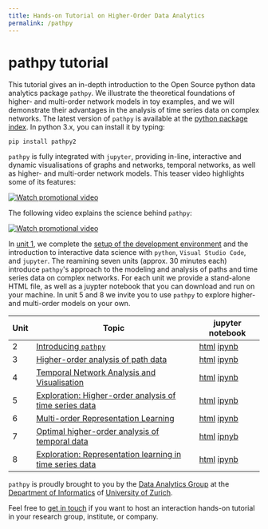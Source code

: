 ```yaml
---
title: Hands-on Tutorial on Higher-Order Data Analytics
permalink: /pathpy
---
```


# pathpy tutorial

This tutorial gives an in-depth introduction to the Open Source python data analytics package `pathpy`. We illustrate the theoretical foundations of higher- and multi-order network models in toy examples, and we will demonstrate their advantages in the analysis of time series data on complex networks. The latest version of `pathpy` is available at the [python package index](https://pypi.org/project/pathpy2/). In python 3.x, you can install it by typing:

```
pip install pathpy2
```

`pathpy` is fully integrated with `jupyter`, providing in-line, interactive and dynamic visualisations of graphs and networks, temporal networks, as well as higher- and multi-order network models. This teaser video highlights some of its features:

[![Watch promotional video](https://img.youtube.com/vi/QIPqFaR2Z5c/0.jpg)](https://www.youtube.com/watch?v=QIPqFaR2Z5c)

The following video explains the science behind `pathpy`:

[![Watch promotional video](https://img.youtube.com/vi/CxJkVrD2ZlM/0.jpg)](https://www.youtube.com/watch?v=CxJkVrD2ZlM)

In [unit 1](https://github.com/IngoScholtes/csh2018-tutorial/blob/master/code/1_vscode_jupyter.py), we complete the [setup of the development environment](https://ingoscholtes.github.io/csh2018-tutorial/setup) and the introduction to interactive data science with `python`, `Visual Studio Code`, and `jupyter`. The reamining seven units (approx. 30 minutes each) introduce `pathpy`'s approach to the modeling and analysis of paths and time series data on complex networks. For each unit we provide a stand-alone HTML file, as well as a juypter notebook that you can download and run on your machine. In unit 5 and 8 we invite you to use `pathpy` to explore higher- and multi-order models on your own.

Unit | Topic | jupyter notebook  
------|-----|-----
2 | [Introducing `pathpy`](https://htmlpreview.github.io/?https://github.com/IngoScholtes/csh2018-tutorial/blob/master/solutions/2_pathpy.html) | [html](https://htmlpreview.github.io/?https://github.com/IngoScholtes/csh2018-tutorial/blob/master/solutions/2_pathpy.html) [ipynb](https://github.com/IngoScholtes/csh2018-tutorial/blob/master/solutions/2_pathpy.ipynb)  
3 | [Higher-order analysis of path data](https://htmlpreview.github.io/?https://github.com/IngoScholtes/csh2018-tutorial/blob/master/solutions/3_higher_order.html) | [html](https://htmlpreview.github.io/?https://github.com/IngoScholtes/csh2018-tutorial/blob/master/solutions/3_higher_order.html) [ipynb](https://github.com/IngoScholtes/csh2018-tutorial/blob/master/solutions/3_higher_order.ipynb)  
4 | [Temporal Network Analysis and Visualisation](https://htmlpreview.github.io/?https://github.com/IngoScholtes/csh2018-tutorial/blob/master/solutions/4_temporal_networks.html) | [html](https://htmlpreview.github.io/?https://github.com/IngoScholtes/csh2018-tutorial/blob/master/solutions/4_temporal_networks.html) [ipynb](https://github.com/IngoScholtes/csh2018-tutorial/blob/master/solutions/4_temporal_networks.ipynb)  
5 | [Exploration: Higher-order analysis of time series data](https://htmlpreview.github.io/?https://github.com/IngoScholtes/csh2018-tutorial/blob/master/solutions/5_exploration.html) | [html](https://htmlpreview.github.io/?https://github.com/IngoScholtes/csh2018-tutorial/blob/master/solutions/5_exploration.html) [ipynb](https://github.com/IngoScholtes/csh2018-tutorial/blob/master/solutions/5_exploration.ipynb)  
6 | [Multi-order Representation Learning](https://htmlpreview.github.io/?https://github.com/IngoScholtes/csh2018-tutorial/blob/master/solutions/6_multi_order.html) | [html](https://htmlpreview.github.io/?https://github.com/IngoScholtes/csh2018-tutorial/blob/master/solutions/6_multi_order.html) [ipynb](https://github.com/IngoScholtes/csh2018-tutorial/blob/master/solutions/6_multi_order.ipynb)  
7 | [Optimal higher-order analysis of temporal data](https://htmlpreview.github.io/?https://github.com/IngoScholtes/csh2018-tutorial/blob/master/solutions/7_optimal_analysis.html)| [html](https://htmlpreview.github.io/?https://github.com/IngoScholtes/csh2018-tutorial/blob/master/solutions/7_optimal_analysis.html) [ipnyb](https://github.com/IngoScholtes/csh2018-tutorial/blob/master/solutions/7_optimal_analysis.ipynb)  
8 | [Exploration: Representation learning in time series data](https://htmlpreview.github.io/?https://github.com/IngoScholtes/csh2018-tutorial/blob/master/solutions/8_exploration.html) | [html](https://htmlpreview.github.io/?https://github.com/IngoScholtes/csh2018-tutorial/blob/master/solutions/8_exploration.html) [ipynb](https://github.com/IngoScholtes/csh2018-tutorial/blob/master/solutions/8_exploration.ipynb)  


`pathpy` is proudly brought to you by the [Data Analytics Group](http://www.ifi.uzh.ch/dag) at the [Department of Informatics](http://www.ifi.uzh.ch) of [University of Zurich](http://www.uzh.ch).

Feel free to [get in touch](http://www.ifi.uzh.ch/en/dag/people/scholtes.html) if you want to host an interaction hands-on tutorial in your research group, institute, or company.